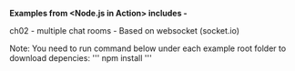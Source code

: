 **Examples from <Node.js in Action> includes -**

ch02 - 
multiple chat rooms - Based on websocket (socket.io)
	
Note:
You need to run command below under each example root folder to download depencies:
'''
npm install
'''
